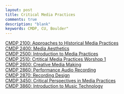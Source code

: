 ```yaml
---
layout: post
title: Critical Media Practices
comments: true
description: "blank"
keywords: CMDP, CU, Boulder"
---
```

<body>
	<div><a href="../pages/CMDP-2100">CMDP 2100: Approaches to HIstorical Media Practices</a></div>
	<div><a href="../pages/CMDP-2400">CMDP 2400: Media Aesthetics</a></div>
	<div><a href="../pages/CMDP-2500">CMDP 2500: Introduction to Media Practices</a></div>
	<div><a href="../pages/CMDP-2510">CMDP 2510: Crtitical Media Practices Worshop 1</a></div>
	<div><a href="../pages/CMDP-2600">CMDP 2600: Creative Media Making</a></div>
	<div><a href="../pages/CMDP-2860">CMDP 2860: Performance Audio Recording</a></div>
	<div><a href="../pages/CMDP-2870">CMDP 2870: Recording Design</a></div>
	<div><a href="../pages/CMDP-3450">CMDP 3450: Critical Perspectives in Media Practices</a></div>
	<div><a href="../pages/CMDP-3860">CMDP 3860: Introduction to Music Technology</a></div>
</body>